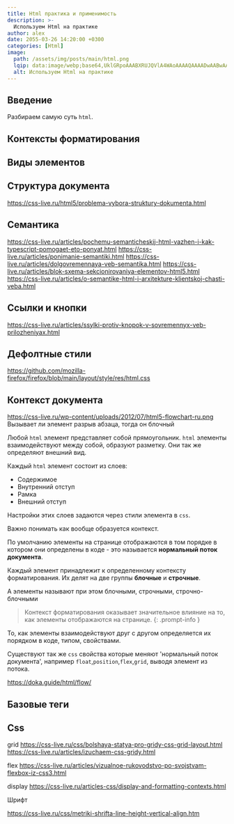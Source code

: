 ```yaml
---
title: Html практика и применимость
description: >-
  Используем Html на практике
author: alex
date: 2055-03-26 14:20:00 +0300
categories: [Html]
image:
  path: /assets/img/posts/main/html.png
  lqip: data:image/webp;base64,UklGRpoAAABXRUJQVlA4WAoAAAAQAAAADwAABwAAQUxQSDIAAAARL0AmbZurmr57yyIiqE8oiG0bejIYEQTgqiDA9vqnsUSI6H+oAERp2HZ65qP/VIAWAFZQOCBCAAAA8AEAnQEqEAAIAAVAfCWkAALp8sF8rgRgAP7o9FDvMCkMde9PK7euH5M1m6VWoDXf2FkP3BqV0ZYbO6NA/VFIAAAA
  alt: Используем Html на практике
---
```


## Введение

Разбираем самую суть `html`.



## Контексты форматирования



## Виды элементов

## Структура документа

https://css-live.ru/html5/problema-vybora-struktury-dokumenta.html

## Семантика

https://css-live.ru/articles/pochemu-semanticheskij-html-vazhen-i-kak-typescript-pomogaet-eto-ponyat.html
https://css-live.ru/articles/ponimanie-semantiki.html
https://css-live.ru/articles/dolgovremennaya-veb-semantika.html
https://css-live.ru/articles/blok-sxema-sekcionirovaniya-elementov-html5.html
https://css-live.ru/articles/o-semantike-html-i-arxitekture-klientskoj-chasti-veba.html

## Ссылки и кнопки

https://css-live.ru/articles/ssylki-protiv-knopok-v-sovremennyx-veb-prilozheniyax.html

## Дефолтные стили

https://github.com/mozilla-firefox/firefox/blob/main/layout/style/res/html.css

## Контекст документа

https://css-live.ru/wp-content/uploads/2012/07/html5-flowchart-ru.png
Вызывает ли элемент разрыв абзаца, тогда он блочный



Любой `html` элемент представляет собой прямоугольник. `html` элементы взаимодействуют между собой, образуют разметку. Они так же определяют внешний вид.

Каждый `html` элемент состоит из слоев:

- Содержимое
- Внутренний отступ
- Рамка
- Внешний отступ

Настройки этих слоев задаются через стили элемента в `css`.

Важно понимать как вообще образуется контекст.

По умолчанию элементы на странице отображаются в том порядке в котором они определены в коде - это называется **нормальный поток документа**.

Каждый элемент принадлежит к определенному контексту форматирования. Их делят на две группы **блочные** и **строчные**.

А элементы называют при этом блочными, строчными, строчно-блочными

> Контекст форматирования оказывает значительное влияние на то, как элементы отображаются на странице.
{: .prompt-info }

То, как элементы взаимодействуют друг с другом определяется их порядком в коде, типом, свойствами.

Существуют так же `css` свойства которые меняют 'нормальный поток документа', например `float`,`position`,`flex`,`grid`, выводя элемент из потока.

https://doka.guide/html/flow/
## Базовые теги

## Css 

grid
https://css-live.ru/css/bolshaya-statya-pro-gridy-css-grid-layout.html
https://css-live.ru/articles/izuchaem-css-gridy.html

flex
https://css-live.ru/articles/vizualnoe-rukovodstvo-po-svojstvam-flexbox-iz-css3.html

display
https://css-live.ru/articles-css/display-and-formatting-contexts.html

Шрифт

https://css-live.ru/css/metriki-shrifta-line-height-vertical-align.htm

